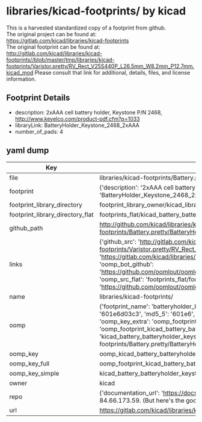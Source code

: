# libraries/kicad-footprints/ by kicad  
This is a harvested standardized copy of a footprint from github.  
The original project can be found at:  
https://gitlab.com/kicad/libraries/kicad-footprints  
The original footprint can be found at:
http://gitlab.com/kicad/libraries/kicad-footprints//blob/master/tmp/libraries/kicad-footprints/Varistor.pretty/RV_Rect_V25S440P_L26.5mm_W8.2mm_P12.7mm.kicad_mod
Please consult that link for additional, details, files, and license information.  
## Footprint Details
* description: 2xAAA cell battery holder, Keystone P/N 2468, http://www.keyelco.com/product-pdf.cfm?p=1033  
* libraryLink: BatteryHolder_Keystone_2468_2xAAA  
* number_of_pads: 4  
## yaml dump  
| Key | Value |  
| --- | --- |  
| file | libraries/kicad-footprints/Battery.pretty/BatteryHolder_Keystone_2468_2xAAA.kicad_mod |  
| footprint | {'description': '2xAAA cell battery holder, Keystone P/N 2468, http://www.keyelco.com/product-pdf.cfm?p=1033', 'libraryLink': 'BatteryHolder_Keystone_2468_2xAAA', 'number_of_pads': 4} |  
| footprint_library_directory | footprint_library_owner/kicad_libraries/kicad-footprints/ |  
| footprint_library_directory_flat | footprints_flat/kicad_battery_batteryholder_keystone_2468_2xaaa/working |  
| github_path | http://github.com/kicad/libraries/kicad-footprints//blob/master/tmp/libraries/kicad-footprints/Battery.pretty/BatteryHolder_Keystone_2468_2xAAA.kicad_mod |  
| links | {'github_src': 'http://gitlab.com/kicad/libraries/kicad-footprints//blob/master/tmp/libraries/kicad-footprints/Varistor.pretty/RV_Rect_V25S440P_L26.5mm_W8.2mm_P12.7mm.kicad_mod', 'github_src_repo': 'https://gitlab.com/kicad/libraries/kicad-footprints', 'oomp_bot': 'footprints/kicad_battery_batteryholder_keystone_2468_2xaaa/working', 'oomp_bot_github': 'https://github.com/oomlout/oomlout_oomp_footprint_bot/tree/main/footprints/kicad_battery_batteryholder_keystone_2468_2xaaa/working', 'oomp_src_flat': 'footprints_flat/footprints_flat/kicad_battery_batteryholder_keystone_2468_2xaaa/working', 'oomp_src_flat_github': 'https://github.com/oomlout/oomlout_oomp_footprint_src/tree/main/footprints_flat/kicad_battery_batteryholder_keystone_2468_2xaaa/working'} |  
| name | libraries/kicad-footprints/ |  
| oomp | {'footprint_name': 'batteryholder_keystone_2468_2xaaa', 'library_name': 'battery', 'md5': '601e6d03c3a26935c7a325698b1d44cf', 'md5_10': '601e6d03c3', 'md5_5': '601e6', 'md5_6': '601e6d', 'oomp_key': 'oomp_kicad_battery_batteryholder_keystone_2468_2xaaa', 'oomp_key_extra': 'oomp_footprint_kicad_battery_batteryholder_keystone_2468_2xaaa', 'oomp_key_full': 'oomp_footprint_kicad_battery_batteryholder_keystone_2468_2xaaa_601e6d', 'oomp_key_simple': 'kicad_battery_batteryholder_keystone_2468_2xaaa', 'original_filename': 'libraries/kicad-footprints/Battery.pretty/BatteryHolder_Keystone_2468_2xAAA.kicad_mod', 'owner_name': 'kicad'} |  
| oomp_key | oomp_kicad_battery_batteryholder_keystone_2468_2xaaa |  
| oomp_key_full | oomp_footprint_kicad_battery_batteryholder_keystone_2468_2xaaa |  
| oomp_key_simple | kicad_battery_batteryholder_keystone_2468_2xaaa |  
| owner | kicad |  
| repo | {'documentation_url': 'https://docs.github.com/rest/overview/resources-in-the-rest-api#rate-limiting', 'message': "API rate limit exceeded for 84.66.173.59. (But here's the good news: Authenticated requests get a higher rate limit. Check out the documentation for more details.)"} |  
| url | https://gitlab.com/kicad/libraries/kicad-footprints |  

